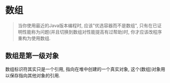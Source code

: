 # 数组
> 当你使用最近的Java版本编程时, 应该"优选容器而不是数组", 只有在已证明性能称为问题(并且切换到数组对性能提高有过帮助)时, 你才应该改程序重构为使用数组.  

## 数组是第一级对象
数组标识符其实只是一个引用, 指向在堆中创建的一个真实对象, 这个(数组)对象用以保存指向其他对象的引用.   